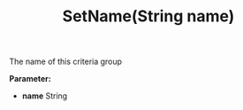﻿---
uid: crmscript_ref_NSArchiveRestrictionGroup_SetName
title: SetName(String name)
intellisense: NSArchiveRestrictionGroup.SetName
keywords: NSArchiveRestrictionGroup, GetName
so.topic: reference
---

The name of this criteria group

**Parameter:** 
 - **name** String

